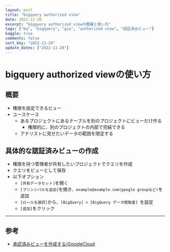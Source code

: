 ```yaml
---
layout: post
title: "bigquery authorized view"
date: 2022-11-28
excerpt: "bigquery authorized viewの概要と使い方"
tags: ["bq", "bigquery", "gcp", "authorized view", "認証済みビュー"]
kaggle: true
comments: false
sort_key: "2022-11-28"
update_dates: ["2022-11-28"]
---
```


# bigquery authorized viewの使い方

## 概要
 - 権限を設定できるビュー
 - ユースケース
   - あるプロジェクトにあるテーブルを別のプロジェクトにビューだけ作る
     - 権限的に、別のプロジェクトの内部で完結できる
   - アナリストに見せたいデータの範囲を限定する

## 具体的な認証済みビューの作成
 - 権限を持つ管理者が共有したいプロジェクトでクエリを作成
 - クエリをビューとして保存
 - 以下オプション
   - `[共有データセット]`を開く
   - `[プリンシパルを追加]`を開き、`example@example.com(google groupなど)`を追加
   - `[ロールを選択]`から、`[BigQuery] > [BigQuery データ閲覧者] `を設定
   - `[追加]`をクリック

---

## 参考
 - [承認済みビューを作成する/GoogleCloud](https://cloud.google.com/bigquery/docs/share-access-views)
